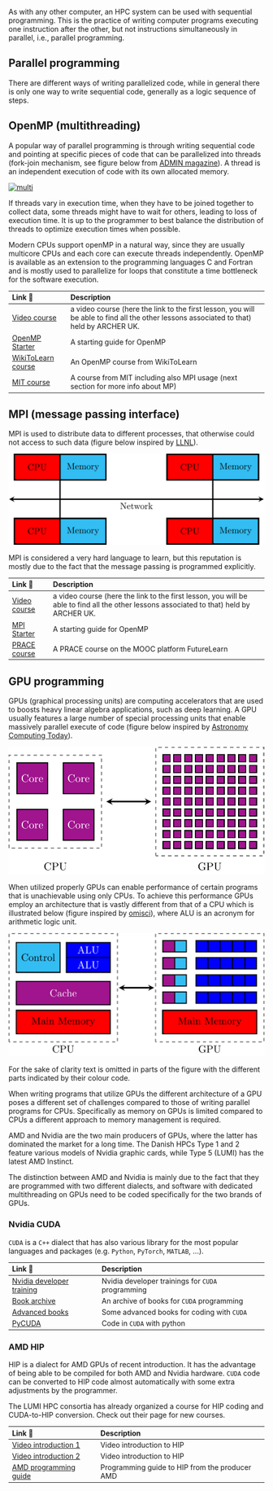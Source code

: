 As with any other computer, an HPC system can be used with sequential programming. This is the practice of writing computer programs executing one instruction after the other, but not instructions simultaneously in parallel, i.e., parallel programming.

## Parallel programming

There are different ways of writing parallelized code, while in general there is only one way to write sequential code, generally as a logic sequence of steps.

## OpenMP (multithreading)

A popular way of parallel programming is through writing sequential code and pointing at specific pieces of code that can be parallelized into threads (fork-join mechanism, see figure below from [ADMIN magazine](https://www.admin-magazine.com/var/ezflow_site/storage/images/media/images/pymp_01/172579-1-eng-US/Pymp_01_reference.png)). A thread is an independent execution of code with its own allocated memory.

[![multi](https://www.admin-magazine.com/var/ezflow_site/storage/images/media/images/pymp_01/172579-1-eng-US/Pymp_01_reference.png)](https://www.admin-magazine.com/var/ezflow_site/storage/images/media/images/pymp_01/172579-1-eng-US/Pymp_01_reference.png)

If threads vary in execution time, when they have to be joined together to collect data, some threads might have to wait for others, leading to loss of execution time. It is up to the programmer to best balance the distribution of threads to optimize execution times when possible.

Modern CPUs support openMP in a natural way, since they are usually multicore CPUs and each core can execute threads independently. OpenMP is available as an extension to the programming languages C and Fortran and is mostly used to parallelize for loops that constitute a time bottleneck for the software execution.

| Link :link:      | Description                          |
| :---------- | :----------------------------------- |
| [Video course](https://www.youtube.com/watch?v=2GwZKJ4QpME)       | a video course (here the link to the first lesson, you will be able to find all the other lessons associated to that) held by  ARCHER UK. |
| [OpenMP Starter](https://chryswoods.com/beginning_openmp/)      | A starting guide for OpenMP |
| [WikiToLearn course](https://en.wikitolearn.org/Course:Parallel_programming_with_OpenMP_and_MPI)      | An OpenMP course from WikiToLearn |
| [MIT course](https://ocw.mit.edu/courses/earth-atmospheric-and-planetary-sciences/12-950-parallel-programming-for-multicore-machines-using-openmp-and-mpi-january-iap-2010/)      | A course from MIT including also MPI usage (next section for more info about MP) |

## MPI (message passing interface)

MPI is used to distribute data to different processes, that otherwise could not access to such data (figure below inspired by [LLNL](https://hpc-tutorials.llnl.gov/mpi/what_is_mpi/)). 

![distributed memory](img/distributed_memory.png)

MPI is considered a very hard language to learn, but this reputation is mostly due to the fact that the message passing is programmed explicitly.

| Link :link:  | Description                          |
| :---------- | :----------------------------------- |
| [Video course](https://www.youtube.com/watch?v=R5rIoAkEJBE)       | a video course (here the link to the first lesson, you will be able to find all the other lessons associated to that) held by  ARCHER UK. |
| [MPI Starter](https://chryswoods.com/beginning_mpi/)      | A starting guide for OpenMP |
| [PRACE course](https://www.futurelearn.com/info/courses/python-in-hpc/0/steps/65139)      | A PRACE course on the MOOC platform FutureLearn |

## GPU programming

GPUs (graphical processing units) are computing accelerators that are used to boosts heavy linear algebra applications, such as deep learning. A GPU usually features a large number of special processing units that enable massively parallel execute of code (figure below inspired by [Astronomy Computing Today](https://astrocompute.files.wordpress.com/2011/03/gpu-computing-feature.jpg)).

![gpu](img/gpu.png)

When utilized properly GPUs can enable performance of certain programs that is unachievable using only CPUs. To achieve this performance GPUs employ an architecture that is vastly different from that of a CPU which is illustrated below (figure inspired by [omisci](https://www.omnisci.com/technical-glossary/cpu-vs-gpu)), where ALU is an acronym for arithmetic logic unit.

![architechture](img/architecture.png)

For the sake of clarity text is omitted in parts of the figure with the different parts indicated by their colour code.

When writing programs that utilize GPUs the different architecture of a GPU poses a different set of challenges compared to those of writing parallel programs for CPUs. Specifically as memory on GPUs is limited compared to CPUs a different approach to memory management is required.


AMD and Nvidia are the two main producers of GPUs, where the latter has dominated the market for a long time. The Danish HPCs Type 1 and 2 feature various models of Nvidia graphic cards, while Type 5 (LUMI) has the latest AMD Instinct.

The distinction between AMD and Nvidia is mainly due to the fact that they are programmed with two different dialects, and software with dedicated multithreading on GPUs need to be coded specifically for the two brands of GPUs.

### Nvidia CUDA

`CUDA` is a `C++` dialect that has also various library for the most popular languages and packages (e.g. `Python`, `PyTorch`, `MATLAB`, ...).

| Link :link:   | Description                          |
| :---------- | :----------------------------------- |
| [Nvidia developer training](https://developer.nvidia.com/cuda-education-training)       | Nvidia developer trainings for `CUDA` programming |
| [Book archive](https://developer.nvidia.com/cuda-books-archive)      | An archive of books for `CUDA` programming |
| [Advanced books](https://bookauthority.org/books/new-cuda-books)      | Some advanced books for coding with `CUDA` |
| [PyCUDA](https://developer.nvidia.com/how-to-cuda-python)      | Code in `CUDA` with python |

### AMD HIP

HIP is a dialect for AMD GPUs of recent introduction. It has the advantage of being able to be compiled for both AMD and Nvidia hardware. `CUDA` code can be converted to HIP code almost automatically with some extra adjustments by the programmer.

The LUMI HPC consortia has already organized a course for HIP coding and CUDA-to-HIP conversion. Check out their page for new courses.

| Link :link:       | Description                          |
| :---------- | :----------------------------------- |
| [Video introduction 1](https://www.youtube.com/watch?v=3ZXbRJVvgJs)       | Video introduction to HIP |
| [Video introduction 2](https://www.youtube.com/watch?v=57FwfePRd-Y)      | Video introduction to HIP |
| [AMD programming guide](https://rocmdocs.amd.com/en/latest/Programming_Guides/Programming-Guides.html)      | Programming guide to HIP from the producer AMD |
